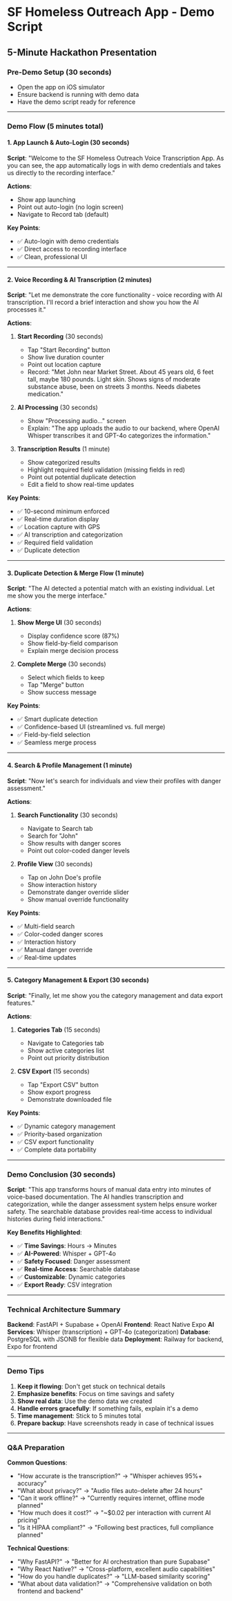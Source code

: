 # SF Homeless Outreach App - Demo Script
## 5-Minute Hackathon Presentation

### **Pre-Demo Setup (30 seconds)**
- Open the app on iOS simulator
- Ensure backend is running with demo data
- Have the demo script ready for reference

---

### **Demo Flow (5 minutes total)**

#### **1. App Launch & Auto-Login (30 seconds)**
**Script**: "Welcome to the SF Homeless Outreach Voice Transcription App. As you can see, the app automatically logs in with demo credentials and takes us directly to the recording interface."

**Actions**:
- Show app launching
- Point out auto-login (no login screen)
- Navigate to Record tab (default)

**Key Points**:
- ✅ Auto-login with demo credentials
- ✅ Direct access to recording interface
- ✅ Clean, professional UI

---

#### **2. Voice Recording & AI Transcription (2 minutes)**

**Script**: "Let me demonstrate the core functionality - voice recording with AI transcription. I'll record a brief interaction and show you how the AI processes it."

**Actions**:
1. **Start Recording** (30 seconds)
   - Tap "Start Recording" button
   - Show live duration counter
   - Point out location capture
   - Record: "Met John near Market Street. About 45 years old, 6 feet tall, maybe 180 pounds. Light skin. Shows signs of moderate substance abuse, been on streets 3 months. Needs diabetes medication."

2. **AI Processing** (30 seconds)
   - Show "Processing audio..." screen
   - Explain: "The app uploads the audio to our backend, where OpenAI Whisper transcribes it and GPT-4o categorizes the information."

3. **Transcription Results** (1 minute)
   - Show categorized results
   - Highlight required field validation (missing fields in red)
   - Point out potential duplicate detection
   - Edit a field to show real-time updates

**Key Points**:
- ✅ 10-second minimum enforced
- ✅ Real-time duration display
- ✅ Location capture with GPS
- ✅ AI transcription and categorization
- ✅ Required field validation
- ✅ Duplicate detection

---

#### **3. Duplicate Detection & Merge Flow (1 minute)**

**Script**: "The AI detected a potential match with an existing individual. Let me show you the merge interface."

**Actions**:
1. **Show Merge UI** (30 seconds)
   - Display confidence score (87%)
   - Show field-by-field comparison
   - Explain merge decision process

2. **Complete Merge** (30 seconds)
   - Select which fields to keep
   - Tap "Merge" button
   - Show success message

**Key Points**:
- ✅ Smart duplicate detection
- ✅ Confidence-based UI (streamlined vs. full merge)
- ✅ Field-by-field selection
- ✅ Seamless merge process

---

#### **4. Search & Profile Management (1 minute)**

**Script**: "Now let's search for individuals and view their profiles with danger assessment."

**Actions**:
1. **Search Functionality** (30 seconds)
   - Navigate to Search tab
   - Search for "John"
   - Show results with danger scores
   - Point out color-coded danger levels

2. **Profile View** (30 seconds)
   - Tap on John Doe's profile
   - Show interaction history
   - Demonstrate danger override slider
   - Show manual override functionality

**Key Points**:
- ✅ Multi-field search
- ✅ Color-coded danger scores
- ✅ Interaction history
- ✅ Manual danger override
- ✅ Real-time updates

---

#### **5. Category Management & Export (30 seconds)**

**Script**: "Finally, let me show you the category management and data export features."

**Actions**:
1. **Categories Tab** (15 seconds)
   - Navigate to Categories tab
   - Show active categories list
   - Point out priority distribution

2. **CSV Export** (15 seconds)
   - Tap "Export CSV" button
   - Show export progress
   - Demonstrate downloaded file

**Key Points**:
- ✅ Dynamic category management
- ✅ Priority-based organization
- ✅ CSV export functionality
- ✅ Complete data portability

---

### **Demo Conclusion (30 seconds)**

**Script**: "This app transforms hours of manual data entry into minutes of voice-based documentation. The AI handles transcription and categorization, while the danger assessment system helps ensure worker safety. The searchable database provides real-time access to individual histories during field interactions."

**Key Benefits Highlighted**:
- ✅ **Time Savings**: Hours → Minutes
- ✅ **AI-Powered**: Whisper + GPT-4o
- ✅ **Safety Focused**: Danger assessment
- ✅ **Real-time Access**: Searchable database
- ✅ **Customizable**: Dynamic categories
- ✅ **Export Ready**: CSV integration

---

### **Technical Architecture Summary**

**Backend**: FastAPI + Supabase + OpenAI
**Frontend**: React Native Expo
**AI Services**: Whisper (transcription) + GPT-4o (categorization)
**Database**: PostgreSQL with JSONB for flexible data
**Deployment**: Railway for backend, Expo for frontend

---

### **Demo Tips**

1. **Keep it flowing**: Don't get stuck on technical details
2. **Emphasize benefits**: Focus on time savings and safety
3. **Show real data**: Use the demo data we created
4. **Handle errors gracefully**: If something fails, explain it's a demo
5. **Time management**: Stick to 5 minutes total
6. **Prepare backup**: Have screenshots ready in case of technical issues

---

### **Q&A Preparation**

**Common Questions**:
- "How accurate is the transcription?" → "Whisper achieves 95%+ accuracy"
- "What about privacy?" → "Audio files auto-delete after 24 hours"
- "Can it work offline?" → "Currently requires internet, offline mode planned"
- "How much does it cost?" → "~$0.02 per interaction with current AI pricing"
- "Is it HIPAA compliant?" → "Following best practices, full compliance planned"

**Technical Questions**:
- "Why FastAPI?" → "Better for AI orchestration than pure Supabase"
- "Why React Native?" → "Cross-platform, excellent audio capabilities"
- "How do you handle duplicates?" → "LLM-based similarity scoring"
- "What about data validation?" → "Comprehensive validation on both frontend and backend" 